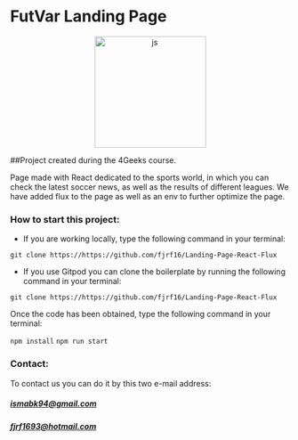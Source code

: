 # FutVar Landing Page
<p align="center">
  <img
		width="200"
		alt="js"
		src="http://javadesde0.com/wp-content/uploads/logo-react.jpg">
<p>
##Project created during the 4Geeks course.

Page made with React dedicated to the sports world, in which you can check the latest soccer news, as well as the results of different leagues. We have added flux to the page as well as an env to further optimize the page.

### How to start this project:
- If you are working locally, type the following command in your terminal:

`git clone https://https://github.com/fjrf16/Landing-Page-React-Flux`

- If you use Gitpod you can clone the boilerplate by running the following command in your terminal:

`git clone https://https://github.com/fjrf16/Landing-Page-React-Flux`

Once the code has been obtained, type the following command in your terminal:

`npm install`
`npm run start`

### Contact:
To contact us you can do it by this two e-mail address:
##### 	ismabk94@gmail.com
##### 	fjrf1693@hotmail.com
